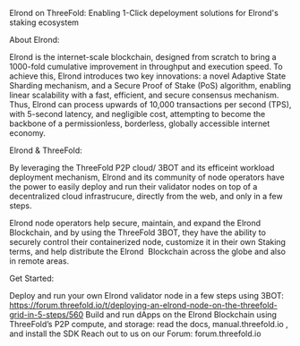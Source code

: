 Elrond on ThreeFold:
Enabling 1-Click depeloyment solutions for Elrond's staking ecosystem

About Elrond: 

Elrond is the internet-scale blockchain, designed from scratch to bring a 1000-fold cumulative improvement in throughput and execution speed. To achieve this, Elrond introduces two key innovations: a novel Adaptive State Sharding mechanism, and a Secure Proof of Stake (PoS) algorithm, enabling linear scalability with a fast, efficient, and secure consensus mechanism. Thus, Elrond can process upwards of 10,000 transactions per second (TPS), with 5-second latency, and negligible cost, attempting to become the backbone of a permissionless, borderless, globally accessible internet economy.

Elrond & ThreeFold: 

By leveraging the ThreeFold P2P cloud/ 3BOT and its efficeint workload deployment mechanism, Elrond and its community of node operators have the power to easily deploy and run their validator nodes on top of a decentralized cloud infrastrucure, directly from the web, and only in a few steps. 

Elrond node operators help secure, maintain, and expand the Elrond Blockchain, and by using the ThreeFold 3BOT, they have the ability to securely control their containerized node, customize it in their own Staking terms, and help distribute the Elrond  Blockchain across the globe and also in remote areas. 

Get Started: 

Deploy and run your own Elrond validator node in a few steps using 3BOT: https://forum.threefold.io/t/deploying-an-elrond-node-on-the-threefold-grid-in-5-steps/560
Build and run dApps on the Elrond Blockchain using ThreeFold’s P2P compute, and storage: read the docs, manual.threefold.io , and install the SDK
Reach out to us on our Forum: forum.threefold.io

